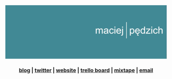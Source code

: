 <img src="https://raw.githubusercontent.com/maciejpedzich/maciejpedzich/master/images/header.jpeg" alt="Maciej Pędzich" />

<h3 align="center">
  <a href="https://blog.maciejpedzi.ch">blog</a> |
  <a href="https://twitter.com/MaciejPedzich">twitter</a> |
  <a href="https://maciejpedzi.ch">website</a> |
  <a href="https://trello.com/b/zbHMXdKk">trello board</a> |
  <a href="https://open.spotify.com/playlist/2eGkIrKZwiXy3mXQ4MTkx6?si=6021cea616a64d9a">mixtape</a> |
  <a href="mailto:contact@maciejpedzi.ch">email</a>
</h3>
